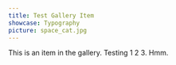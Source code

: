 ```yaml
---
title: Test Gallery Item
showcase: Typography
picture: space_cat.jpg
---
```

This is an item in the gallery. Testing 1 2 3.
Hmm.